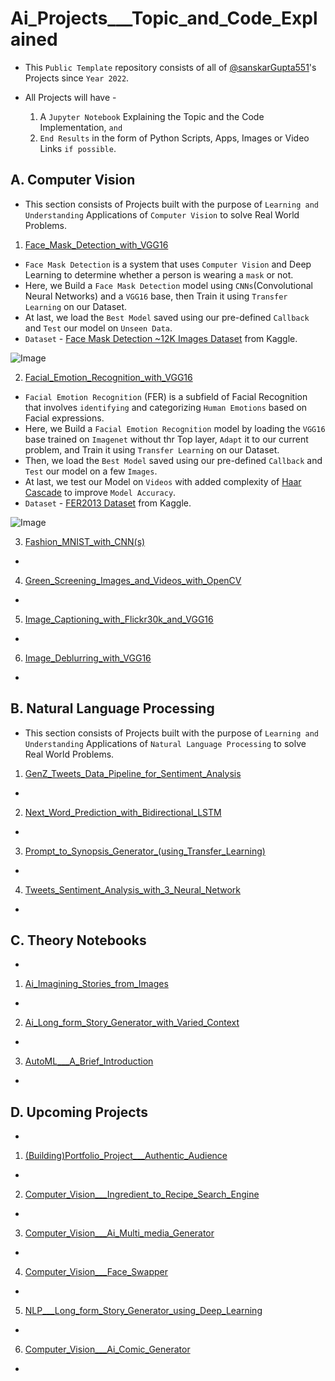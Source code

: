 # Ai_Projects___Topic_and_Code_Explained

* This `Public Template` repository consists of all of [@sanskarGupta551](https://github.com/sanskarGupta551)'s Projects since `Year 2022`.

* All Projects will have -
    1. A `Jupyter Notebook` Explaining the Topic and the Code Implementation, `and`
    2. `End Results` in the form of Python Scripts, Apps, Images or Video Links `if possible`.

## A. Computer Vision 

* This section consists of Projects built with the purpose of `Learning and Understanding` Applications of `Computer Vision` to solve Real World Problems.

1. [Face_Mask_Detection_with_VGG16](https://github.com/sanskarGupta551/Ai_Projects___Topic_and_Code_Explained/blob/main/Computer_Vision___Face_Mask_Detection_with_VGG16/Face_Mask_Detection_with_VGG16.ipynb)

* `Face Mask Detection` is a system that uses `Computer Vision` and Deep Learning to determine whether a person is wearing a `mask` or not.
* Here, we Build a `Face Mask Detection` model using `CNNs`(Convolutional Neural Networks) and a `VGG16` base, then Train it using `Transfer Learning` on our Dataset.
* At last, we load the `Best Model` saved using our pre-defined `Callback` and `Test` our model on `Unseen Data`.
* `Dataset` - [Face Mask Detection ~12K Images Dataset](https://www.kaggle.com/datasets/ashishjangra27/face-mask-12k-images-dataset) from Kaggle.

![Image](https://www.intertecsystems.com/wp-content/uploads/2020/05/face-mask-detection-software-e1591538656411.png)

2. [Facial_Emotion_Recognition_with_VGG16](https://github.com/sanskarGupta551/Ai_Projects___Topic_and_Code_Explained/blob/main/Computer_Vision___Facial_Emotion_Recognition_with_VGG16/Facial_Emotion_Recognition_with_VGG16.ipynb)

* `Facial Emotion Recognition` (FER) is a subfield of Facial Recognition that involves `identifying` and categorizing `Human Emotions` based on Facial expressions.
* Here, we Build a `Facial Emotion Recognition` model by loading the `VGG16` base trained on `Imagenet` without thr Top layer, `Adapt` it to our current problem, and Train it using `Transfer Learning` on our Dataset. 
* Then, we load the `Best Model` saved using our pre-defined `Callback` and `Test` our model on a few `Images`.
* At last, we test our Model on `Videos` with added complexity of [Haar Cascade](https://docs.opencv.org/3.4/db/d28/tutorial_cascade_classifier.html) to improve `Model Accuracy`.
* `Dataset` - [FER2013 Dataset](https://www.kaggle.com/c/challenges-in-representation-learning-facial-expression-recognition-challenge/data) from Kaggle.

![Image](https://i.pinimg.com/originals/b0/bb/1d/b0bb1d0b86bdca1de8ead928064d09d8.png)

3. [Fashion_MNIST_with_CNN(s)](https://github.com/sanskarGupta551/Ai_Projects___Topic_and_Code_Explained/blob/main/Computer_Vision___Fashion_MNIST_with_CNN(s)/Fashion_MNIST_with_CNN(s).ipynb)
* 

4. [Green_Screening_Images_and_Videos_with_OpenCV](https://github.com/sanskarGupta551/Ai_Projects___Topic_and_Code_Explained/blob/main/Computer_Vision___Green_Screening_Images_and_Videos_with_OpenCV/Green_Screening_Images_and_Videos_with_OpenCV.ipynb)
*  

5. [Image_Captioning_with_Flickr30k_and_VGG16](https://github.com/sanskarGupta551/Ai_Projects___Topic_and_Code_Explained/blob/main/Computer_Vision___Image_Captioning_with_Flickr30k_and_VGG16/Image_Captioning_with_Flickr30k_and_VGG16.ipynb)
* 

6. [Image_Deblurring_with_VGG16](https://github.com/sanskarGupta551/Ai_Projects___Topic_and_Code_Explained/blob/main/Computer_Vision___Image_Deblurring_with_VGG16/Image_Deblurring_with_VGG16.ipynb)
* 

## B. Natural Language Processing

* This section consists of Projects built with the purpose of `Learning and Understanding` Applications of `Natural Language Processing` to solve Real World Problems.

1. [GenZ_Tweets_Data_Pipeline_for_Sentiment_Analysis](https://github.com/sanskarGupta551/Ai_Projects___Topic_and_Code_Explained/blob/main/NLP___GenZ_Tweets_Data_Pipeline_for_Sentiment_Analysis/GenZ_Tweets_Data_Pipeline_for_Sentiment_Analysis.ipynb)

* 

2. [Next_Word_Prediction_with_Bidirectional_LSTM](https://github.com/sanskarGupta551/Ai_Projects___Topic_and_Code_Explained/blob/main/NLP___Next_Word_Prediction_with_Bidirectional_LSTM/Next_Word_Prediction_with_Bidirectional_LSTM.ipynb)

* 

3. [Prompt_to_Synopsis_Generator_(using_Transfer_Learning)](https://github.com/sanskarGupta551/Ai_Projects___Topic_and_Code_Explained/blob/main/NLP___Prompt_to_Plot_Summary_Generator/Prompt_to_Synopsis_Generator_(using_Transfer_Learning).ipynb)

* 

4. [Tweets_Sentiment_Analysis_with_3_Neural_Network](https://github.com/sanskarGupta551/Ai_Projects___Topic_and_Code_Explained/blob/main/NLP___Tweets_Sentiment_Ananlysis_with_3_Neural_Networks/Tweets_Sentiment_Analysis_with_3_Neural_Network.ipynb)

* 

## C. Theory Notebooks

* 

1. [Ai_Imagining_Stories_from_Images](https://github.com/sanskarGupta551/Ai_Projects___Topic_and_Code_Explained/blob/main/Theory_Notebooks/Ai_Imagining_Stories_from_Images.ipynb)

* 

2. [Ai_Long_form_Story_Generator_with_Varied_Context](https://github.com/sanskarGupta551/Ai_Projects___Topic_and_Code_Explained/blob/main/Theory_Notebooks/Ai_Long_form_Story_Generator_with_Varied_Context.ipynb)

* 

3. [AutoML___A_Brief_Introduction](https://github.com/sanskarGupta551/Ai_Projects___Topic_and_Code_Explained/blob/main/Theory_Notebooks/AutoML___A_Brief_Introduction.ipynb)

* 

## D. Upcoming Projects

* 

1. [(Building)Portfolio_Project___Authentic_Audience](https://github.com/sanskarGupta551/Ai_Projects___Topic_and_Code_Explained/tree/main/(Building)Portfolio_Project___Authentic_Audience)

* 

2. [Computer_Vision___Ingredient_to_Recipe_Search_Engine](https://github.com/sanskarGupta551/Ai_Projects___Topic_and_Code_Explained/tree/main/Upcoming_Projects/Computer_Vision___Ingredient_to_Recipe_Search_Engine)

* 

3. [Computer_Vision___Ai_Multi_media_Generator](https://github.com/sanskarGupta551/Ai_Projects___Topic_and_Code_Explained/tree/main/Upcoming_Projects/Computer_Vision___Ai_Multi_media_Generator)

* 

4. [Computer_Vision___Face_Swapper](https://github.com/sanskarGupta551/Ai_Projects___Topic_and_Code_Explained/tree/main/Upcoming_Projects/Computer_Vision___Face_Swapper)

* 

5. [NLP___Long_form_Story_Generator_using_Deep_Learning](https://github.com/sanskarGupta551/Ai_Projects___Topic_and_Code_Explained/tree/main/Upcoming_Projects/NLP___Long_form_Story_Generator_using_Deep_Learning)

* 

6. [Computer_Vision___Ai_Comic_Generator](https://github.com/sanskarGupta551/Ai_Projects___Topic_and_Code_Explained/tree/main/Upcoming_Projects/Computer_Vision___Ai_Comic_Generator)

* 

